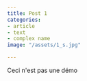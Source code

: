 ```yaml
---
title: Post 1
categories:
- article
- text
- complex name
image: "/assets/1_s.jpg"

---
```


Ceci n'est pas une démo

